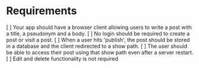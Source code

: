 # Requirements

[ ] Your app should have a browser client allowing users to write a post with a title, a pseudonym and a body.
[ ] No login should be required to create a post or visit a post.
[ ] When a user hits 'publish', the post should be stored in a database and the client redirected to a show path.
[ ] The user should be able to access their post using that show path even after a server restart.
[ ] Edit and delete functionality is not required
